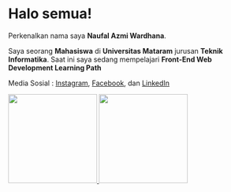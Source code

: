 # Halo semua! 

Perkenalkan nama saya **Naufal Azmi Wardhana**.

Saya seorang **Mahasiswa** di **Universitas Mataram** jurusan **Teknik Informatika**.
Saat ini saya sedang mempelajari **Front-End Web Development Learning Path**

Media Sosial :
<a href="https://www.instagram.com/naufalazmw" target="_blank">Instagram</a>, 
<a href="https://facebook.com/Naufal Azmi Wardhana"  target="_blank">Facebook</a>, dan
<a href="https://www.linkedin.com/in/Naufal Azmi Wardhana" target="_blank">LinkedIn</a>

<p align="left">
<a href="https://github.com/NaufalOpam">
  <img height="180em" src="https://github-readme-stats-eight-theta.vercel.app/api?username=NaufalOpam&show_icons=true&theme=algolia&include_all_commits=true&count_private=true"/>
  <img height="180em" src="https://github-readme-stats-eight-theta.vercel.app/api/top-langs/?username=NaufalOpam&layout=compact&langs_count=8&theme=algolia"/>
</a>
</p>
<!--
**NaufalOpam/NaufalOpam** is a ✨ _special_ ✨ repository because its `README.md` (this file) appears on your GitHub profile.

Here are some ideas to get you started:

- 🔭 I’m currently working on ...
- 🌱 I’m currently learning ...
- 👯 I’m looking to collaborate on ...
- 🤔 I’m looking for help with ...
- 💬 Ask me about ...
- 📫 How to reach me: ...
- 😄 Pronouns: ...
- ⚡ Fun fact: ...
-->
